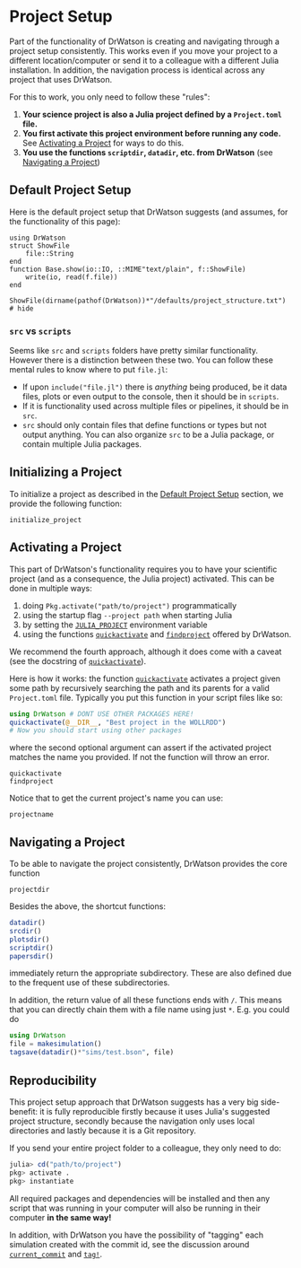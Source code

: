 # Project Setup

Part of the functionality of DrWatson is creating and navigating through a project setup consistently. This works even if you move your project to a different location/computer or send it to a colleague with a different Julia installation. In addition, the navigation process is identical across any project that uses DrWatson.

For this to work, you only need to follow these "rules":

1. **Your science project is also a Julia project defined by a `Project.toml` file.**
2. **You first activate this project environment before running any code.** See [Activating a Project](@ref) for ways to do this.
3. **You use the functions `scriptdir`, `datadir`, etc. from DrWatson** (see [Navigating a Project](@ref))

## Default Project Setup

Here is the default project setup that DrWatson suggests (and assumes, for the functionality of this page):

```@setup project
using DrWatson
struct ShowFile
    file::String
end
function Base.show(io::IO, ::MIME"text/plain", f::ShowFile)
    write(io, read(f.file))
end
```
```@example project
ShowFile(dirname(pathof(DrWatson))*"/defaults/project_structure.txt") # hide
```

### `src` vs `scripts`
Seems like `src` and `scripts` folders have pretty similar functionality. However there is a distinction between these two. You can follow these mental rules to know where to put `file.jl`:

* If upon `include("file.jl")` there is _anything_ being produced, be it data files, plots or even output to the console, then it should be in `scripts`.
* If it is functionality used across multiple files or pipelines, it should be in `src`.
* `src` should only contain files that define functions or types but not output anything. You can also organize `src` to be a Julia package, or contain multiple Julia packages.

## Initializing a Project

To initialize a project as described in the [Default Project Setup](@ref) section, we provide the following function:
```@docs
initialize_project
```

## Activating a Project
This part of DrWatson's functionality requires you to have your scientific project (and as a consequence, the Julia project) activated.
This can be done in multiple ways:
   1. doing `Pkg.activate("path/to/project")` programmatically
   2. using the startup flag `--project path` when starting Julia
   3. by setting the [`JULIA_PROJECT`](https://docs.julialang.org/en/latest/manual/environment-variables/#JULIA_PROJECT-1) environment variable
   4. using the functions [`quickactivate`](@ref) and [`findproject`](@ref) offered by DrWatson.

We recommend the fourth approach, although it does come with a caveat (see the docstring of [`quickactivate`](@ref)).

Here is how it works: the function [`quickactivate`](@ref) activates a project given some path by recursively searching the path and its parents for a valid `Project.toml` file. Typically you put this function in your script files like so:
```julia
using DrWatson # DONT USE OTHER PACKAGES HERE!
quickactivate(@__DIR__, "Best project in the WOLLRDD")
# Now you should start using other packages
```
where the second optional argument can assert if the activated project matches the name you provided. If not the function will throw an error.

```@docs
quickactivate
findproject
```

Notice that to get the current project's name you can use:
```@docs
projectname
```

## Navigating a Project
To be able to navigate the project consistently, DrWatson provides the core function
```@docs
projectdir
```

Besides the above, the shortcut functions:
```julia
datadir()
srcdir()
plotsdir()
scriptdir()
papersdir()
```
immediately return the appropriate subdirectory. These are also defined due to the frequent use of these subdirectories.

In addition, the return value of all these functions ends with `/`. This means that you can directly chain them with a file name using just `*`. E.g. you could do
```julia
using DrWatson
file = makesimulation()
tagsave(datadir()*"sims/test.bson", file)
```

## Reproducibility
This project setup approach that DrWatson suggests has a very big side-benefit: it is fully reproducible firstly because it uses Julia's suggested project structure, secondly because the navigation only uses local directories and lastly because it is a Git repository.

If you send your entire project folder to a colleague, they only need to do:
```julia
julia> cd("path/to/project")
pkg> activate .
pkg> instantiate
```
All required packages and dependencies will be installed and then any script that was running in your computer will also be running in their computer **in the same way!**

In addition, with DrWatson you have the possibility of "tagging" each simulation created with the commit id, see the discussion around [`current_commit`](@ref) and [`tag!`](@ref).
